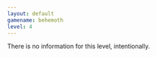 ```yaml
---
layout: default
gamename: behemoth
level: 4
---
```

There is no information for this level, intentionally.

